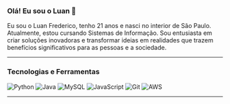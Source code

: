 ### Olá! Eu sou o Luan 👋

Eu sou o Luan Frederico, tenho 21 anos e nasci no interior de São Paulo. Atualmente, estou cursando Sistemas de Informação. Sou entusiasta em criar soluções inovadoras e transformar ideias em realidades que trazem benefícios significativos para as pessoas e a sociedade.

<hr>

### Tecnologias e Ferramentas

![Python](https://img.shields.io/badge/Python-3776AB?style=for-the-badge&logo=python&logoColor=white)
![Java](https://img.shields.io/badge/Java-007396?style=for-the-badge&logo=java&logoColor=white)
![MySQL](https://img.shields.io/badge/MySQL-4479A1?style=for-the-badge&logo=mysql&logoColor=white)
![JavaScript](https://img.shields.io/badge/JavaScript-F7DF1E?style=for-the-badge&logo=javascript&logoColor=black)
![Git](https://img.shields.io/badge/Git-F05032?style=for-the-badge&logo=git&logoColor=white)
![AWS](https://img.shields.io/badge/AWS-232F3E?style=for-the-badge&logo=amazon-aws&logoColor=white)

<hr>
